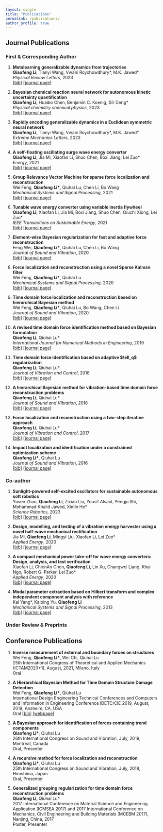 ```yaml
---
layout: single
title: "Publications"
permalink: /publications/
author_profile: true
---
```


<!-- the styles -->
<style>

div.noshow { display: none; }
div.bibtex {
  margin-right: 0%;
  margin-top: 1.2em;
  margin-bottom: 1.3em;
  border: 1px solid silver;
  padding: 0.3em 0.5em;
  background: #eeeeee;
}
div.bibtex pre { font-size: 75%; overflow: auto;  width: 100%; }
</style>


<!-- the scripts -->
<script>
function toggleBibtex(articleid) {
  var bib = document.getElementById('bib_'+articleid);
  if (bib) {
    if(bib.className.indexOf('bibtex') != -1) {
    bib.className.indexOf('noshow') == -1?bib.className = 'bibtex noshow':bib.className = 'bibtex';
    }
  } else {
    return;
  }
}
</script>



## Journal Publications

### First & Corresponding Author
<ol>

<li>
<p> 
<b>Metalearning generalizable dynamics from trajectories</b><br>
<b>Qiaofeng Li</b>, Tianyi Wang, Vwani Roychowdhury*, M.K. Jawed*<br>
<i>Physical Review Letters</i>, 2023<br>
<a href="javascript:toggleBibtex('Li2023Metalearning')" class="textlink">[bib]</a>
<a href="https://doi.org/10.1103/PhysRevLett.131.067301" class="textlink" target="_blank">[journal page]</a>
</p>

<div id="bib_Li2023Metalearning" class="bibtex noshow">
<pre>
@article{Li2023Metalearning,
  title = {Metalearning Generalizable Dynamics from Trajectories},
  author = {Li, Qiaofeng and Wang, Tianyi and Roychowdhury, Vwani and Jawed, M. K.},
  journal = {Phys. Rev. Lett.},
  volume = {131},
  issue = {6},
  pages = {067301},
  numpages = {6},
  year = {2023},
  month = {Aug},
  publisher = {American Physical Society},
  doi = {10.1103/PhysRevLett.131.067301}
}
</pre></div>
</li>

<li>
<p> 
<b>Bayesian chemical reaction neural network for autonomous kinetic uncertainty quantification</b><br>
<b>Qiaofeng Li</b>, Huaibo Chen, Benjamin C. Koenig, Sili Deng*<br>
<i>Physical chemistry chemical physics</i>, 2023<br>
<a href="javascript:toggleBibtex('Li2023Bayesian')" class="textlink">[bib]</a>
<a href="https://doi.org/10.1039/D2CP05083H" class="textlink" target="_blank">[journal page]</a>
</p>

<div id="bib_Li2023Bayesian" class="bibtex noshow">
<pre>
@article{Li2023Bayesian,
  title={Bayesian chemical reaction neural network for autonomous kinetic uncertainty quantification},
  author={Li, Qiaofeng and Chen, Huaibo and Koenig, Benjamin C and Deng, Sili},
  journal={Physical Chemistry Chemical Physics},
  volume={25},
  number={5},
  pages={3707--3717},
  year={2023},
  publisher={Royal Society of Chemistry}
}
</pre></div>
</li>

<li>
<p>
<b>Rapidly encoding generalizable dynamics in a Euclidean symmetric neural network</b><br>
<b>Qiaofeng Li</b>, Tianyi Wang, Vwani Roychowdhury*, M.K. Jawed*<br>
<i>Extreme Mechanics Letters</i>, 2023<br>
<a href="javascript:toggleBibtex('Li2022Rapidly')" class="textlink">[bib]</a>
<a href="https://doi.org/10.1016/j.eml.2022.101925" class="textlink" target="_blank">[journal page]</a>
</p>

<div id="bib_Li2022Rapidly" class="bibtex noshow">
<pre>
@article{Li2022Rapidly,
	title = {Rapidly encoding generalizable dynamics in a Euclidean symmetric neural network},
	journal = {Extreme Mechanics Letters},
	pages = {101925},
	year = {2022},
	doi = {https://doi.org/10.1016/j.eml.2022.101925},
	author = {Qiaofeng Li and Tianyi Wang and Vwani Roychowdhury and M.K. Jawed}
}
</pre></div>
</li>

<li>
<p>
<b>A self-floating oscillating surge wave energy converter</b><br>
<b>Qiaofeng Li</b>, Jia Mi, Xiaofan Li, Shuo Chen, Boxi Jiang, Lei Zuo*<br>
<i>Energy</i>, 2021<br>
<a href="javascript:toggleBibtex('Li2021Self')" class="textlink">[bib]</a>
<a href="https://doi.org/10.1016/j.energy.2021.120668" class="textlink" target="_blank">[journal page]</a>
</p>

<div id="bib_Li2021Self" class="bibtex noshow">
<pre>
@article{Li2021Self,
   title = {A self-floating oscillating surge wave energy converter},
   journal = {Energy},
   pages = {120668},
   year = {2021},
   issn = {0360-5442},
   doi = {https://doi.org/10.1016/j.energy.2021.120668},
   author = {Qiaofeng Li and Jia Mi and Xiaofan Li and Shuo Chen and Boxi Jiang and Lei Zuo}
}
</pre></div>
</li>

<li>
<p>
<b>Group Relevance Vector Machine for sparse force localization and reconstruction</b><br>
Wei Feng, <b>Qiaofeng Li*</b>, Qiuhai Lu, Chen Li, Bo Wang<br>
<i>Mechanical Systems and Signal Processing</i>, 2021<br>
<a href="javascript:toggleBibtex('Feng2021Group')" class="textlink">[bib]</a>
<a href="https://doi.org/10.1016/j.ymssp.2021.107900" class="textlink" target="_blank">[journal page]</a>
</p>

<div id="bib_Feng2021Group" class="bibtex noshow">
<pre>
@article{Feng2021Group,
   title = {Group Relevance Vector Machine for sparse force localization and reconstruction},
   journal = {Mechanical Systems and Signal Processing},
   volume = {161},
   pages = {107900},
   year = {2021},
   issn = {0888-3270},
   doi = {https://doi.org/10.1016/j.ymssp.2021.107900},
   author = {Wei Feng and Qiaofeng Li and Qiuhai Lu and Chen Li and Bo Wang}
}
</pre></div>
</li>

<li>
<p>
<b>Tunable wave energy converter using variable inertia flywheel</b><br>
<b>Qiaofeng Li</b>, Xiaofan Li, Jia Mi, Boxi Jiang, Shuo Chen, Qiuchi Xiong, Lei Zuo*<br>
<i>IEEE Transactions on Sustainable Energy</i>, 2021<br>
<a href="javascript:toggleBibtex('Li2021Tunable')" class="textlink">[bib]</a>
<a href="https://doi.org/10.1109/TSTE.2020.3041664" class="textlink" target="_blank">[journal page]</a>
</p>

<div id="bib_Li2021Tunable" class="bibtex noshow">
<pre>
@article{Li2021Tunable,
   author={Li, Qiaofeng and Li, Xiaofan and Mi, Jia and Jiang, Boxi and Chen, Shuo and Zuo, Lei},
   journal={IEEE Transactions on Sustainable Energy},
   title={Tunable Wave Energy Converter Using Variable Inertia Flywheel},
   year={2021},  
   volume={12},  
   number={2},  
   pages={1265-1274},  
   doi={10.1109/TSTE.2020.3041664},
   type={Journal Article}
}
</pre></div>
</li>

<li>
<p>
<b>Element-wise Bayesian regularization for fast and adaptive force reconstruction</b><br>
Feng Wei, <b>Qiaofeng Li*</b>, Qiuhai Lu, Chen Li, Bo Wang<br>
<i>Journal of Sound and Vibration</i>, 2020<br>
<a href="javascript:toggleBibtex('Feng2020Element')" class="textlink">[bib]</a>
<a href="https://doi.org/10.1016/j.jsv.2020.115713" class="textlink" target="_blank">[journal page]</a>
</p>

<div id="bib_Feng2020Element" class="bibtex noshow">
<pre>
@article{Feng2020Element,
   author = {Feng, Wei and Li, Qiaofeng and Lu, Qiuhai and Li, Chen and Wang, Bo},
   title = {Element-wise {B}ayesian regularization for fast and adaptive force reconstruction},
   journal = {Journal of Sound and Vibration},
   ISSN = {0022460X},
   DOI = {10.1016/j.jsv.2020.115713},
   year = {2020},
   type = {Journal Article}
}
</pre></div>
</li>

<li>
<p> 
<b>Force localization and reconstruction using a novel Sparse Kalman filter</b><br>
Wei Feng, <b>Qiaofeng Li*</b>, Qiuhai Lu<br>
<i>Mechanical Systems and Signal Processing</i>, 2020<br>
<a href="javascript:toggleBibtex('Feng2020Force')" class="textlink">[bib]</a>
<a href="https://doi.org/10.1016/j.ymssp.2020.106890" class="textlink" target="_blank">[journal page]</a>
</p>

<div id="bib_Feng2020Force" class="bibtex noshow">
<pre>
@article{Feng2020Force,
   author = {Feng, Wei and Li, Qiaofeng and Lu, Qiuhai},
   title = {Force localization and reconstruction based on a novel sparse {K}alman filter},
   journal = {Mechanical Systems and Signal Processing},
   DOI = {10.1016/j.ymssp.2020.106890},
   year = {2020},
   type = {Journal Article}
}
</pre></div>
</li>

<li>
<p>
<b>Time domain force localization and reconstruction based on hierarchical Bayesian method</b><br>
Wei Feng, <b>Qiaofeng Li*</b>, Qiuhai Lu, Bo Wang, Chen Li<br>
<i>Journal of Sound and Vibration</i>, 2020<br>
<a href="javascript:toggleBibtex('Feng2020Time')" class="textlink">[bib]</a>
<a href="https://doi.org/10.1016/j.jsv.2020.115222" class="textlink" target="_blank">[journal page]</a>
</p>

<div id="bib_Feng2020Time" class="bibtex noshow">
<pre>
@article{Feng2020Time,
   author = {Feng, Wei and Li, Qiaofeng and Lu, Qiuhai and Wang, Bo and Li, Chen},
   title = {Time domain force localization and reconstruction based on hierarchical {B}ayesian method},
   journal = {Journal of Sound and Vibration},
   volume = {472},
   ISSN = {0022460X},
   DOI = {10.1016/j.jsv.2020.115222},
   year = {2020},
   type = {Journal Article}
}
</pre></div>
</li>

<li>
<p>
<b>A revised time domain force identification method based on Bayesian formulation</b><br>
<b>Qiaofeng Li</b>, Qiuhai Lu*<br>
<i>International Journal for Numerical Methods in Engineering</i>, 2019<br>
<a href="javascript:toggleBibtex('Li2019Revised')" class="textlink">[bib]</a>
<a href="https://doi.org/10.1002/nme.6019" class="textlink" target="_blank">[journal page]</a>
</p>

<div id="bib_Li2019Revised" class="bibtex noshow">
<pre>
@article{Li2019Revised,
   author = {Li, Qiaofeng and Lu, Qiuhai},
   title = {A revised time domain force identification method based on {B}ayesian formulation},
   journal = {International Journal for Numerical Methods in Engineering},
   volume = {118},
   number = {7},
   pages = {411-431},
   DOI = {10.1002/nme.6019},
   year = {2019},
   type = {Journal Article}
}
</pre></div>
</li>


<li>
<p>
<b>Time domain force identification based on adaptive $\ell_q$ regularization</b><br>
<b>Qiaofeng Li</b>, Qiuhai Lu*<br>
<i>Journal of Vibration and Control</i>, 2018<br>
<a href="javascript:toggleBibtex('Li2018Time')" class="textlink">[bib]</a>
<a href="https://doi.org/10.1177/1077546318761968" class="textlink" target="_blank">[journal page]</a>
</p>

<div id="bib_Li2018Time" class="bibtex noshow">
<pre>
@article{Li2018Time,
   author = {Li, Qiaofeng and Lu, Qiuhai},
   title = {Time domain force identification based on adaptive $\ell_q$ regularization},
   journal = {Journal of Vibration and Control},
   volume = {24},
   number = {23},
   pages = {5610-5626},
   DOI = {10.1177/1077546318761968},
   year = {2018},
   type = {Journal Article}
}
</pre></div>
</li>

<li>
<p>
<b>A hierarchical Bayesian method for vibration-based time domain force reconstruction problems</b><br>
<b>Qiaofeng Li</b>, Qiuhai Lu*<br>
<i>Journal of Sound and Vibration</i>, 2018<br>
<a href="javascript:toggleBibtex('Li2018Hierarchical')" class="textlink">[bib]</a>
<a href="https://doi.org/10.1016/j.jsv.2018.01.052" class="textlink" target="_blank">[journal page]</a>
</p>

<div id="bib_Li2018Hierarchical" class="bibtex noshow">
<pre>
@article{Li2018Hierarchical,
   author = {Li, Qiaofeng and Lu, Qiuhai},
   title = {A hierarchical {B}ayesian method for vibration-based time domain force reconstruction problems},
   journal = {Journal of Sound and Vibration},
   volume = {421},
   pages = {190-204},
   ISSN = {0022460X},
   DOI = {10.1016/j.jsv.2018.01.052},
   year = {2018},
   type = {Journal Article}
}
</pre></div>
</li>

<li>
<p>
<b>Force localization and reconstruction using a two-step iterative approach</b><br>
<b>Qiaofeng Li</b>, Qiuhai Lu*<br>
<i>Journal of Vibration and Control</i>, 2017<br>
<a href="javascript:toggleBibtex('Li2017Force')" class="textlink">[bib]</a>
<a href="https://doi.org/10.1177/1077546317713366" class="textlink" target="_blank">[journal page]</a>
</p>

<div id="bib_Li2017Force" class="bibtex noshow">
<pre>
@article{Li2017Force,
   author = {Li, Qiaofeng and Lu, Qiuhai},
   title = {Force localization and reconstruction using a two-step iterative approach},
   journal = {Journal of Vibration and Control},
   volume = {24},
   number = {17},
   pages = {3830-3841},
   DOI = {10.1177/1077546317713366},
   year = {2017},
   type = {Journal Article}
}
</pre></div>
</li>


<li>
<p>
<b>Impact localization and identification under a constrained optimization scheme</b><br>
<b>Qiaofeng Li*</b>, Qiuhai Lu<br>
<i>Journal of Sound and Vibration</i>, 2016<br>
<a href="javascript:toggleBibtex('Li2016Impact')" class="textlink">[bib]</a>
<a href="https://doi.org/10.1016/j.jsv.2015.12.010" class="textlink" target="_blank">[journal page]</a>
</p>

<div id="bib_Li2016Impact" class="bibtex noshow">
<pre>
@article{Li2016Impact,
   author = {Li, Qiaofeng and Lu, Qiuhai},
   title = {Impact localization and identification under a constrained optimization scheme},
   journal = {Journal of Sound and Vibration},
   volume = {366},
   pages = {133-148},
   ISSN = {0022460X},
   DOI = {10.1016/j.jsv.2015.12.010},
   year = {2016},
   type = {Journal Article}
}
</pre></div>
</li>

</ol>

### Co-author
<ol>

<li>
<p> 
<b>Sunlight-powered self-excited oscillators for sustainable autonomous soft robotics</b><br>
Yusen Zhao, <b>Qiaofeng Li</b>, Zixiao Liu, Yousif Alsaid, Pengju Shi, Mohammad Khalid Jawed, Ximin He*<br>
<i>Science Robotics</i>, 2023<br>
<a href="javascript:toggleBibtex('Zhao2023Sunlight')" class="textlink">[bib]</a>
<a href="https://doi.org/10.1126/scirobotics.adf4753" class="textlink" target="_blank">[journal page]</a>
</p>

<div id="bib_Zhao2023Sunlight" class="bibtex noshow">
<pre>
@article{Zhao2023Sunlight,
    author = {Yusen Zhao  and Qiaofeng Li  and Zixiao Liu  and Yousif Alsaid  and Pengju Shi  and Mohammad Khalid Jawed  and Ximin He },
    title = {Sunlight-powered self-excited oscillators for sustainable autonomous soft robotics},
    journal = {Science Robotics},
    volume = {8},
    number = {77},
    pages = {eadf4753},
    year = {2023},
    DOI = {10.1126/scirobotics.adf4753},
    year = {2020},
    type = {Journal Article}
}
</pre></div>
</li>

<li>
<p>
<b>Design, modelling, and testing of a vibration energy harvester using a novel half-wave mechanical rectification</b><br>
Jia Mi, <b>Qiaofeng Li</b>, Mingyi Liu, Xiaofan Li, Lei Zuo*<br>
<i>Applied Energy</i>, 2020<br>
<a href="javascript:toggleBibtex('Jia2020Design')" class="textlink">[bib]</a>
<a href="https://doi.org/10.1016/j.apenergy.2020.115726" class="textlink" target="_blank">[journal page]</a>
</p>

<div id="bib_Jia2020Design" class="bibtex noshow">
<pre>
@article{Jia2020Design,
   author = {Mi, Jia and Li, Qiaofeng and Liu, Mingyi and Li, Xiaofan and Zuo, Lei},
   title = {Design, modelling, and testing of a vibration energy harvester using a novel half-wave mechanical rectification},
   journal = {Applied Energy},
   volume = {279},
   ISSN = {03062619},
   DOI = {10.1016/j.apenergy.2020.115726},
   year = {2020},
   type = {Journal Article}
}
</pre></div>
</li>

<li>
<p>
<b>A compact mechanical power take-off for wave energy converters: Design, analysis, and test verification</b><br>
Xiaofan Li, ChienAn Chen, <b>Qiaofeng Li</b>, Lin Xu, Changwei Liang, Khai Ngo, Robert G. Parker, Lei Zuo*<br>
<i>Applied Energy</i>, 2020<br>
<a href="javascript:toggleBibtex('Li2020Compact')" class="textlink">[bib]</a>
<a href="https://doi.org/10.1016/j.apenergy.2020.115459" class="textlink" target="_blank">[journal page]</a>
</p>

<div id="bib_Li2020Compact" class="bibtex noshow">
<pre>
@article{Li2020Compact,
   author = {Li, Xiaofan and Chen, ChienAn and Li, Qiaofeng and Xu, Lin and Liang, Changwei and Ngo, Khai and Parker, Robert G. and Zuo, Lei},
   title = {A compact mechanical power take-off for wave energy converters: Design, analysis, and test verification},
   journal = {Applied Energy},
   volume = {278},
   ISSN = {03062619},
   DOI = {10.1016/j.apenergy.2020.115459},
   year = {2020},
   type = {Journal Article}
}
</pre></div>
</li>

<li>
<p> 
<b>Modal parameter extraction based on Hilbert transform and complex independent component analysis with reference</b><br>
Kai Yang*, Kaiping Yu, <b>Qiaofeng Li</b><br>
<i>Mechanical Systems and Signal Processing</i>, 2013<br>
<a href="javascript:toggleBibtex('Yang2013Modal')" class="textlink">[bib]</a>
<a href="https://doi.org/10.1016/j.ymssp.2013.05.003" class="textlink" target="_blank">[journal page]</a>
</p>

<div id="bib_Yang2013Modal" class="bibtex noshow">
<pre>
@article{Yang2013Modal,
   author = {Yang, Kai and Yu, Kaiping and Li, Qiaofeng},
   title = {Modal parameter extraction based on {H}ilbert transform and complex independent component analysis with reference},
   journal = {Mechanical Systems and Signal Processing},
   volume = {40},
   number = {1},
   pages = {257-268},
   ISSN = {08883270},
   DOI = {10.1016/j.ymssp.2013.05.003},
   year = {2013},
   type = {Journal Article}
}
</pre></div>
</li>

</ol>

### Under Review & Preprints
<ol>

</ol>

## Conference Publications
<ol>

<li>
<p>
<b>Inverse measurement of external and boundary forces on structures</b><br>
Wei Feng, <b>Qiaofeng Li*</b>, Wei Chi, Qiuhai Lu<br>
25th International Congress of Theoretical and Applied Mechanics (ICTAM2020+1), August, 2021, Milano, Italy<br>
Oral
</p>
</li>


<li>
<p>
<b>A Hierarchical Bayesian Method for Time Domain Structure Damage Detection</b><br>
Wei Feng, <b>Qiaofeng Li*</b>, Qiuhai Lu<br>
International Design Engineering Technical Conferences and Computers and Information in Engineering Conference IDETC/CIE 2019, August, 2019, Anaheim, CA, USA<br>
Oral 
<a href="javascript:toggleBibtex('Feng2019Hierarchical_C')" class="textlink">[bib]</a>
<a href="https://asmedigitalcollection.asme.org/IDETC-CIE/proceedings-abstract/IDETC-CIE2019/59285/V008T10A052/1070270" class="textlink" target="_blank">[webpage]</a>
</p>

<div id="bib_Feng2019Hierarchical_C" class="bibtex noshow">
<pre>
@proceedings{10.1115/DETC2019-97026,
    author = {Feng, Wei and Li, Qiaofeng and Lu, Qiuhai},
    title = "{A {H}ierarchical {B}ayesian {M}ethod for {T}ime {D}omain {S}tructure {D}amage {D}etection}",
    volume = {Volume 8: 31st Conference on Mechanical Vibration and Noise},
    series = {International Design Engineering Technical Conferences and Computers and Information in Engineering Conference},
    year = {2019},
    month = {08},
    doi = {10.1115/DETC2019-97026},
    url = {https://doi.org/10.1115/DETC2019-97026},
    note = {V008T10A052},
    eprint = {https://asmedigitalcollection.asme.org/IDETC-CIE/proceedings-pdf/IDETC-CIE2019/59285/V008T10A052/6454411/v008t10a052-detc2019-97026.pdf},
}
</pre></div>
</li>


<li>
<p>
<b>A Bayesian approach for identification of forces containing trend components</b><br>
<b>Qiaofeng Li*</b>, Qiuhai Lu<br>
26th International Congress on Sound and Vibration, July, 2019, Montreal, Canada<br>
Oral, Presenter
</p>
</li>


<li>
<p>
<b>A recursive method for force localization and reconstruction</b><br>
<b>Qiaofeng Li*</b>, Qiuhai Lu<br>
25th International Congress on Sound and Vibration, July, 2018, Hiroshima, Japan<br>
Oral, Presenter
</p>
</li>

<li>
<p>
<b>Generalized grouping regularization for time domain force reconstruction problems</b><br>
<b>Qiaofeng Li</b>, Qiuhai Lu*<br>
2017 International Conference on Material Science and Engineering Application (ICMSEA 2017) and 2017 International Conference on Mechanics, Civil Engineering and Building Materials (MCEBM 2017), Nanjing, China, 2017<br>
Poster, Presenter
</p>
</li>

</ol>
